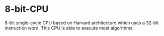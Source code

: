 # 8-bit-CPU
8-bit single-cycle CPU based on Harvard architecture which uses a 32-bit instruction word. This CPU is able to execute most algorithms.
